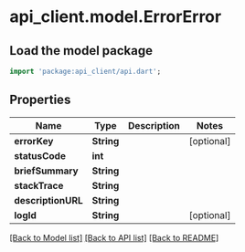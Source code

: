 # api_client.model.ErrorError

## Load the model package
```dart
import 'package:api_client/api.dart';
```

## Properties
Name | Type | Description | Notes
------------ | ------------- | ------------- | -------------
**errorKey** | **String** |  | [optional] 
**statusCode** | **int** |  | 
**briefSummary** | **String** |  | 
**stackTrace** | **String** |  | 
**descriptionURL** | **String** |  | 
**logId** | **String** |  | [optional] 

[[Back to Model list]](../README.md#documentation-for-models) [[Back to API list]](../README.md#documentation-for-api-endpoints) [[Back to README]](../README.md)



